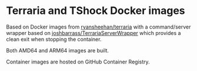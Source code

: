 # Terraria and TShock Docker images

Based on Docker images from [ryansheehan/terraria](https://github.com/ryansheehan/terraria) with a command/server wrapper based on [joshbarrass/TerrariaServerWrapper](https://github.com/joshbarrass/TerrariaServerWrapper) which provides a clean exit when stopping the container.

Both AMD64 and ARM64 images are built.

Container images are hosted on GitHub Container Registry.
